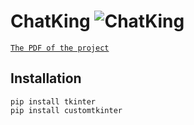 # ChatKing ![ChatKing](https://user-images.githubusercontent.com/115154379/226927191-26d5f7f9-9352-41ee-9947-f03c69f162da.png)

[`The PDF of the project`](https://drive.google.com/file/d/1YKeIq4VTpHVR0I6hjyE-RkYqNB0EDt8l/view)

## Installation
```
pip install tkinter
pip install customtkinter
```
